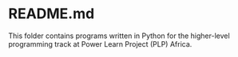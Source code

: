 # README.md

This folder contains programs written in Python for the higher-level programming track at Power Learn Project (PLP) Africa.
 
